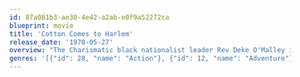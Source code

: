 ```yaml
---
id: 87a081b3-ae30-4e42-a2ab-e0f9a52272ca
blueprint: movie
title: 'Cotton Comes to Harlem'
release_date: '1970-05-27'
overview: "The Charismatic black nationalist leader Rev Deke O'Malley is trying to sell the people of Harlem a dream. Invest $100 in his company and live in Africa. But cops Gravedigger and Coffin know all about Deke and his fraudulent schemes that take advantage of the poor and the ignorant and can't wait for a chance to expose him."
genres: '[{"id": 28, "name": "Action"}, {"id": 12, "name": "Adventure"}]'
---
```

